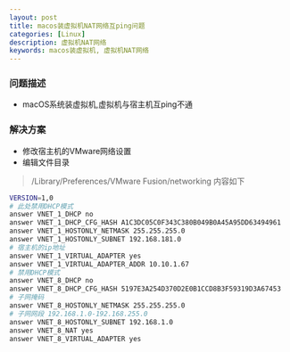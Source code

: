 ```yaml
---
layout: post
title: macos装虚拟机NAT网络互ping问题
categories: [Linux]
description: 虚拟机NAT网络
keywords: macos装虚拟机, 虚拟机NAT网络
---
```



### 问题描述
* macOS系统装虚拟机,虚拟机与宿主机互ping不通


### 解决方案
* 修改宿主机的VMware网络设置
* 编辑文件目录 
> /Library/Preferences/VMware Fusion/networking
> 内容如下
``` bash
VERSION=1,0
# 此处禁用DHCP模式
answer VNET_1_DHCP no
answer VNET_1_DHCP_CFG_HASH A1C3DC05C0F343C380B049B0A45A95DD63494961
answer VNET_1_HOSTONLY_NETMASK 255.255.255.0
answer VNET_1_HOSTONLY_SUBNET 192.168.181.0
# 宿主机的ip地址
answer VNET_1_VIRTUAL_ADAPTER yes
answer VNET_1_VIRTUAL_ADAPTER_ADDR 10.10.1.67
# 禁用DHCP模式
answer VNET_8_DHCP no
answer VNET_8_DHCP_CFG_HASH 5197E3A254D370D2E0B1CCD8B3F59319D3A67453
# 子网掩码
answer VNET_8_HOSTONLY_NETMASK 255.255.255.0
# 子网网段 192.168.1.0-192.168.255.0
answer VNET_8_HOSTONLY_SUBNET 192.168.1.0
answer VNET_8_NAT yes
answer VNET_8_VIRTUAL_ADAPTER yes
``` 



